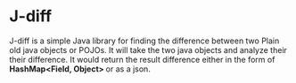# J-diff
J-diff is a simple Java library for finding the difference between two Plain old java objects or POJOs. It will take the two java objects and analyze their
their difference. It would return the result difference either in the form of <b>HashMap<Field, Object> </b> or as a json. 
